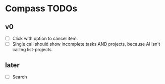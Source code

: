 # Compass TODOs

## v0

- [ ] Click with option to cancel item.
- [ ] Single call should show incomplete tasks AND projects, because AI isn't
      calling list-projects.

## later

- [ ] Search
